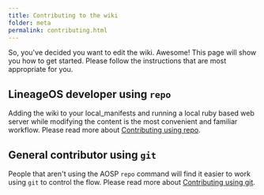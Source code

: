 ```yaml
---
title: Contributing to the wiki
folder: meta
permalink: contributing.html
---
```

So, you've decided you want to edit the wiki. Awesome! This page will show you how to get started. Please follow the instructions that are most appropriate for you.

## LineageOS developer using `repo`

Adding the wiki to your local_manifests and running a local ruby based web server while modifying the content is the most convenient and familiar workflow. Please read more about [Contributing using repo](/contributing_using_repo.html).

## General contributor using `git`

People that aren't using the AOSP `repo` command will find it easier to work using `git` to control the flow. Please read more about [Contributing using git](/contributing_using_git.html).
